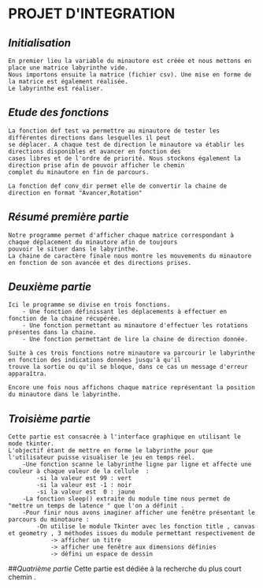 # **PROJET D'INTEGRATION**
    
## *Initialisation*
    
    En premier lieu la variable du minautore est créée et nous mettons en place une matrice labyrinthe vide.
    Nous importons ensuite la matrice (fichier csv). Une mise en forme de la matrice est également réalisée.
    Le labyrinthe est réaliser.

## *Etude des fonctions*
    
    La fonction def test va permettre au minautore de tester les différentes directions dans lesquelles il peut 
    se déplacer. A chaque test de direction le minautore va établir les directions disponibles et avancer en fonction des 
    cases libres et de l'ordre de priorité. Nous stockons également la direction prise afin de pouvoir afficher le chemin 
    complet du minautore en fin de parcours.
    
    La fonction def conv_dir permet elle de convertir la chaine de direction en format "Avancer,Rotation"
    
## *Résumé première partie*
    
    Notre programme permet d'afficher chaque matrice correspondant à chaque déplacement du minautore afin de toujours 
    pouvoir le situer dans le labyrinthe.
    La chaine de caractère finale nous montre les mouvements du minautore en fonction de son avancée et des directions prises.
    
## *Deuxième partie*
    
    Ici le programme se divise en trois fonctions.
        - Une fonction définissant les déplacements à effectuer en fonction de la chaine récupérée.
        - Une fonction permettant au minautore d'effectuer les rotations présentes dans la chaine.
        - Une fonction permettant de lire la chaine de direction donnée.
    
    Suite à ces trois fonctions notre minautore va parcourir le labyrinthe en fonction des indications données jusqu'à qu'il
    trouve la sortie ou qu'il se bloque, dans ce cas un message d'erreur apparaîtra.
    
    Encore une fois nous affichons chaque matrice représentant la position du minautore dans le labyrinthe.
    
## *Troisième partie*
    Cette partie est consacrée à l'interface graphique en utilisant le mode tkinter.
    L'objectif étant de mettre en forme le labyrinthe pour que l'utilisateur puisse visualiser le jeu en temps réel. 
        -Une fonction scanne le labyrinthe ligne par ligne et affecte une couleur à chaque valeur de la cellule  :
            -si la valeur est 99 : vert 
            -si la valeur est -1 : noir 
            -si la valeur est  0 : jaune
        -La fonction sleep() extraite du module time nous permet de "mettre un temps de latence " que l'on a définit .
        -Pour finir nous avons imaginer afficher une fenêtre présentant le parcours du minotaure :
            -On utilise le module Tkinter avec les fonction title , canvas et geometry , 3 méthodes issues du module permettant respectivement de 
                -> afficher un titre 
                -> afficher une fenêtre aux dimensions définies 
                -> défini un espace de dessin 
    
##*Quatrième partie*
    Cette partie est dédiée à la recherche du plus court chemin . 
    